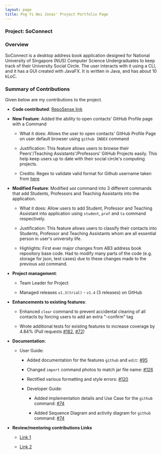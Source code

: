 ```yaml
---
layout: page
title: Png Yi Wei Jonas' Project Portfolio Page
---
```


### Project: SoConnect

### Overview

SoConnect is a desktop address book application designed for National University of Singapore (NUS) Computer Science Undergraduates to keep track of their University Social Circle. The user interacts with it using a CLI, and it has a GUI created with JavaFX. It is written in Java, and has about 10 kLoC.


### Summary of Contributions

Given below are my contributions to the project.

* **Code contributed**: [RepoSense link](https://nus-cs2103-ay2223s1.github.io/tp-dashboard/?search=jonaspng&breakdown=true)

* **New Feature**: Added the ability to open contacts' GitHub Profile page with a Command

  * What it does: Allows the user to open contacts' GitHub Profile Page on user default browser using `github INDEX` command

  * Justification: This feature allows users to browse their Peers'/Teaching Assistants'/Professors' GitHub Projects easily. This help keep users up to date with their social circle's computing projects.
    
  * Credits: Regex to validate valid format for Github username taken from [here](https://github.com/shinnn/github-username-regex)


* **Modified Feature**: Modified `add` command into 3 different commands that add Students, Professors and Teaching Assistants into the application.
  
  * What it does: Allow users to add Student, Professor and Teaching Assistant into application using `student`, `prof` and `ta` command respectively.

  * Justification: This feature allows users to classify their contacts into Students, Professor and Teaching Assistants whom are all essential person in user's university life.

  * Highlights: First ever major changes from AB3 address book repository base code. Had to modify many parts of the code (e.g. storage for json, test cases) due to these changes made to the previous `add` command.  

  
* **Project management**:

  * Team Leader for Project

  * Managed releases `v1.3(trial)` - `v1.4` (3 releases) on GitHub


* **Enhancements to existing features**:

  * Enhanced `clear` command to prevent accidental clearing of all contacts by forcing users to add an extra "-confirm" tag

  * Wrote additional tests for existing features to increase coverage by 4.84% (Pull requests [#182](https://github.com/AY2223S1-CS2103T-W08-3/tp/pull/182), [#72](https://github.com/AY2223S1-CS2103T-W08-3/tp/pull/72))


* **Documentation**:

  * User Guide:

    * Added documentation for the features `github` and `edit`: [#95](https://github.com/AY2223S1-CS2103T-W08-3/tp/pull/95)
    
    * Changed `import` command photos to match jar file name: [#126](https://github.com/AY2223S1-CS2103T-W08-3/tp/pull/126)
    
    * Rectified various formatting and style errors: [#120](https://github.com/AY2223S1-CS2103T-W08-3/tp/pull/120)
  
    * Developer Guide:

      * Added implementation details and Use Case for the `github` command: [#74](https://github.com/AY2223S1-CS2103T-W08-3/tp/pull/76)
    
      * Added Sequence Diagram and activity diagram for `github` command: [#74](https://github.com/AY2223S1-CS2103T-W08-3/tp/pull/76)
    
* **Review/mentoring contributions Links**

  * [Link 1](https://github.com/AY2223S1-CS2103T-W08-3/tp/pull/93#issuecomment-1288150131)

  * [Link 2](https://github.com/AY2223S1-CS2103T-W08-3/tp/pull/74#discussion_r999120307)